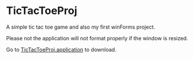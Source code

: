 # TicTacToeProj
A simple tic tac toe game and also my first winForms project.

Please not the application will not format properly if the window is resized.

Go to <a href="https://github.com/arnav-logan/TicTacToeProj/blob/master/TicTacToeProj.application">TicTacToeProj.application</a> to download.
